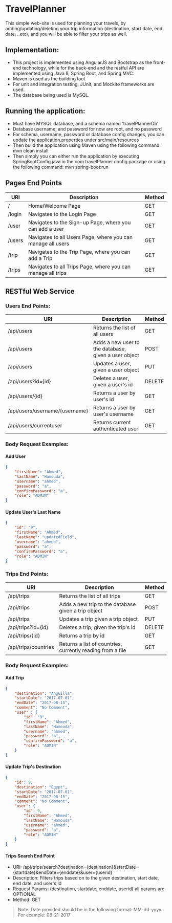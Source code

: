 # TravelPlanner
This simple web-site is used for planning your travels, by adding/updating/deleting your trip information (destination, start date, end date, ..etc), and you will be able to filter your trips as well.

## Implementation:
- This project is implemented using AngularJS and Bootstrap as the front-end technology, while for the back-end and the restful API are implemented using Java 8, Spring Boot, and Spring MVC. 
- Maven is used as the building tool. 
- For unit and integration testing, JUnit, and Mockito frameworks are used. 
- The database being used is MySQL.

## Running the application:
- Must have MYSQL database, and a schema named 'travelPlannerDb'
- Database username, and password for now are root, and no password
- For schema, username, password or database config changes, you can update the application.properties under src/main/resources
- Then build the application using Maven using the following command: mvn clean install
- Then simply you can either run the application by executing SpringBootConfig.java in the com.travelPlanner.config package or using the following command: mvn spring-boot:run

## Pages End Points 
|              URI                   |                               Description                               |   Method   |
|------------------------------------|-------------------------------------------------------------------------|------------|
| /                                  | Home/Welcome Page                                                       |     GET    |
| /login                             | Navigates to the Login Page                                             |     GET    |
| /user                              | Navigates to the Sign-up Page, where you can add a user                 |     GET    |
| /users                             | Navigates to all Users Page, where you can manage all users         	   |     GET    |
| /trip                              | Navigates to the Trip Page, where you can add a Trip                    |     GET    |
| /trips                             | Navigates to all Trips Page, where you can manage all trips             |     GET    |


## RESTful Web Service
### Users End Points:
|              URI                   |                  Description                     		              |    Method   |
|------------------------------------|------------------------------------------------------------------------|-------------|
| /api/users                         | Returns the list of all users           								  |     GET     |
| /api/users                         | Adds a new user to the database, given a user object                   |     POST    |
| /api/users                         | Updates a user, given a user object                                    |     PUT     |
| /api/users?id={id}                 | Deletes a user, given a user's id       								  |    DELETE   |
| /api/users/{id}                    | Returns a user by user's id            							      |     GET     |
| /api/users/username/{username}     | Returns a user by user's username                                      |     GET     | 
| /api/users/currentuser             | Returns current authenticated user                                     |     GET     |

### Body Request Examples:
#### Add User
```json
{
  	"firstName": "Ahmed",
  	"lastName": "Hamouda",
  	"username": "ahmed",
  	"password": "a",
  	"confirmPassword": "a",
  	"role": "ADMIN"
}
```
#### Update User's Last Name
```json
{
	"id": "9",
	"firstName": "Ahmed",
  	"lastName": "updatedField",
  	"username": "ahmed",
  	"password": "a",
  	"confirmPassword": "a",
  	"role": "ADMIN"
}
```

### Trips End Points:
|              URI                   |                  Description                     					  |    Method   |
|------------------------------------|------------------------------------------------------------------------|-------------|
| /api/trips                         | Returns the list of all trips                                          |     GET     |
| /api/trips                         | Adds a new trip to the database given a trip object                    |     POST    |
| /api/trips                         | Updates a trip given a trip object                                     |     PUT     |
| /api/trips?id={id}                 | Deletes a trip, given the trip's id                                    |    DELETE   |
| /api/trips/{id}                    | Returns a trip by id                                                   |     GET     |
| /api/trips/countries               | Returns a list of countries, currently reading from a file             |     GET     |

### Body Request Examples:
#### Add Trip
```json
{
    "destination": "Anguilla", 
    "startDate": "2017-07-01", 
    "endDate": "2017-08-15",
    "comment": "No Comment",
    "user" : {
        "id": "9",
        "firstName": "Ahmed",
        "lastName": "Hamouda",
        "username": "ahmed",
        "password": "a",
        "confirmPassword": "a",
        "role": "ADMIN"
    }
}
```
#### Update Trip's Destination
```json
{
    "id": 9,
    "destination": "Egypt",
    "startDate": "2017-07-01",
    "endDate": "2017-08-15",
    "comment": "No Comment",
    "user": {
        "id": 9,
        "firstName": "Ahmed",
        "lastName": "Hamouda",
        "username": "ahmed",
        "password": "a",
        "role": "ADMIN"
    }
}
```

#### Trips Search End Point
* URI: /api/trips/search?destination={destination}&startDate={startdate}&endDate={enddate}&user={userid}
* Description: Filters trips based on to the given destination, start date, end date, and user's Id
* Request Params: (destination, startdate, enddate, userid) all params are OPTIONAL
* Method: GET

> Note: Date provided should be in the following format: MM-dd-yyyy. For example: 08-21-2017